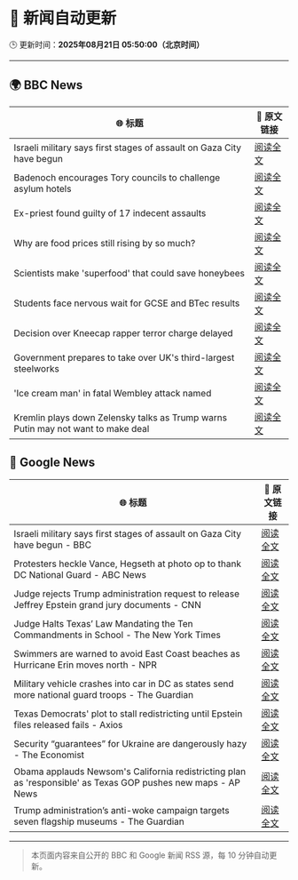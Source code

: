 # 🧠 新闻自动更新

🕒 更新时间：**2025年08月21日 05:50:00（北京时间）**

---

## 🌍 BBC News

| 🌐 标题 | 🔗 原文链接 |
|--------|-------------|
| Israeli military says first stages of assault on Gaza City have begun | [阅读全文](https://www.bbc.com/news/articles/clyr7l0z9edo?at_medium=RSS&at_campaign=rss) |
| Badenoch encourages Tory councils to challenge asylum hotels | [阅读全文](https://www.bbc.com/news/articles/cwy0j9n4qzwo?at_medium=RSS&at_campaign=rss) |
| Ex-priest found guilty of 17 indecent assaults | [阅读全文](https://www.bbc.com/news/articles/c20662dxl88o?at_medium=RSS&at_campaign=rss) |
| Why are food prices still rising by so much? | [阅读全文](https://www.bbc.com/news/articles/cyvn9z3y78lo?at_medium=RSS&at_campaign=rss) |
| Scientists make 'superfood' that could save honeybees | [阅读全文](https://www.bbc.com/news/articles/c776kynn771o?at_medium=RSS&at_campaign=rss) |
| Students face nervous wait for GCSE and BTec results | [阅读全文](https://www.bbc.com/news/articles/c4g64qedynlo?at_medium=RSS&at_campaign=rss) |
| Decision over Kneecap rapper terror charge delayed | [阅读全文](https://www.bbc.com/news/articles/c939v4kw2l4o?at_medium=RSS&at_campaign=rss) |
| Government prepares to take over UK's third-largest steelworks | [阅读全文](https://www.bbc.com/news/articles/cj0yd0829m4o?at_medium=RSS&at_campaign=rss) |
| 'Ice cream man' in fatal Wembley attack named | [阅读全文](https://www.bbc.com/news/articles/cx23g97vk9mo?at_medium=RSS&at_campaign=rss) |
| Kremlin plays down Zelensky talks as Trump warns Putin may not want to make deal | [阅读全文](https://www.bbc.com/news/articles/cn92e52rpjxo?at_medium=RSS&at_campaign=rss) |

## 📰 Google News

| 🌐 标题 | 🔗 原文链接 |
|--------|-------------|
| Israeli military says first stages of assault on Gaza City have begun - BBC | [阅读全文](https://news.google.com/rss/articles/CBMiWkFVX3lxTE95UU1Gc3hYX0JVSFhFV2RoblQ4SXFuUVhEb2c4TXI2dmlZbkxzMHd0U25HZmY1RkxMeFF3REVqS2lKdEdhck1iZm1hWm40MlpBdlJtM2VRWUJNUdIBX0FVX3lxTFBrTzVGaXFnMVdweUpMbGlibE5Qbm5GMnZQNlpMa2JCMmFDU2RjQlhEQmpOMldKWmVHa1VLa0RrdGcycTFBcmp4Zzloc0FOQWlBdk9nSXMwaEJBUUlWQS1N?oc=5) |
| Protesters heckle Vance, Hegseth at photo op to thank DC National Guard - ABC News | [阅读全文](https://news.google.com/rss/articles/CBMiowFBVV95cUxPRk5OSjF0UWUtNFRnRl8tNFR4eVJUUEtTbzFJb1BCU0xDZnZzUHVXcEdJbmZ3ODVoTGE1SU9NNm9VRnVlT2sybDE2RGlZN3hKb1g1R3J0UG5PSHdJbnV4Rkt2RlBDTlNHdkRWUnd6aHJnY1NidmI5b0R2bGU3Wm9IRVVqQkdkWjA4dGJrbXNLamJsb1dnQWdQZjFzYnZzSWVjTVYw0gGoAUFVX3lxTFB4RWViMlltaE9wQmp2cFFybVM0VVJVV0FrUXBSVXVTVlN6eHRBQ21Cb3FQY2VPLW83cU81cVRxZXRmLWVId09nOHQzQ2ZuNEdZZVdwTVhwbUlRcHFScDF3ZlZaS2IteXVsVlhDWEhMMzZlRGVQdE1scE1BTGdWY1doR1puSTlTZ0tVSWc0WkVoNGxNeFVzSjJkNHMyeU1LNTlyd21XQUNyYw?oc=5) |
| Judge rejects Trump administration request to release Jeffrey Epstein grand jury documents - CNN | [阅读全文](https://news.google.com/rss/articles/CBMimAFBVV95cUxPNXVRNWdVeU5PUXBFNVozUkUwOEdSU0ZzY25CaklRaUVzclVDMk10cEFySXk5VTVvSUkteEs2a3lDTHhfRXllRXJ0aUlfTGlLY1gzVy12V3hsVjJkZFh3cEtQZ0lHRzYwcUs4alpkNkZuV25tWjFKV3hWQS1rN183TElmeDB0czduWjZXLWJzTVhvMVFUTGplRdIBngFBVV95cUxOSW9zYzVyTFZFSXNaVnN6Y2pWN0hGS2NPM1lpdDZWV29VTWFockp2OEtQSHZVUEx0VXZMNktQTk1VaVh0RjRIUHItU0RBak1RTXoyZVB2N0ZXUkNneVRMVXdZNjJnRkVwRDh1Vm5fLThqUWZGLXMwaFljSUJTbzBaS21JSk01OWplQjlJMHBsTkNhaXd3QTZ3aHREdFE3dw?oc=5) |
| Judge Halts Texas’ Law Mandating the Ten Commandments in School - The New York Times | [阅读全文](https://news.google.com/rss/articles/CBMif0FVX3lxTFBBb2IzSXIyYTJhVTBBc0RKTE01a3BadXZxZzNiS2N5aEFwcXFWNkRUNEhWeUtwb2tIcUdsbDgxUi1wRGEzRTBhUTdvamhxTk1BUzlNeXE0c3FBM2J6b29NMXhWOG5oWUJDSVN4djVfNVFGU0h0QjBRM0hsaUc1cUU?oc=5) |
| Swimmers are warned to avoid East Coast beaches as Hurricane Erin moves north - NPR | [阅读全文](https://news.google.com/rss/articles/CBMimwFBVV95cUxOTHR1NlktOXVBUzhLNGhUelh1TTl1MWZqSjNvOERRQlFHNHRCUjY0bVRiN3dESzJMckt3NnV6OVdOWE83VjQyYjQzRVVERnFaeVFFVjBmc0R6VUJ5eHlTMDBiX2hBaGZ1ZjVCMHRDOHBadi0tZ3dYNHhHdjRfUkRWTkkyLVM4SFMxTi11Y1k4bEh6UVBzaFFYajBZTQ?oc=5) |
| Military vehicle crashes into car in DC as states send more national guard troops - The Guardian | [阅读全文](https://news.google.com/rss/articles/CBMifkFVX3lxTFBNTjFPeTQzejVOQ0Vnd19lWkJ3VEctX2V2NThEUWVFUmE1NkhRNVFJbzdtOXZRQU5nU216U0FKMlp5a3ZoTHBSXzVPTmh2LUNzVWdKeEVsY2poMXlycXI2dHQ0VnlQOWp4eTZTMzBVVFk1M3ltemlBbHI1UkYtZw?oc=5) |
| Texas Democrats' plot to stall redistricting until Epstein files released fails - Axios | [阅读全文](https://news.google.com/rss/articles/CBMiogFBVV95cUxQNGpPbTVPbk12MFhfNVJ0NjBQZVhRUGREU1RCWTVNU2xGSW9PdVA1bWk2ZnBWa1pWTkV5RnQ3Nm01R2Q1UWVoUG9ENmZ5dnpPejQxU2xUUmRjc0MyMkxMNC1tNVZhblktS3ZmRU9ab0J3eENJZXVza3hoLXFfSFRQMUh6amRpRlMzeC1jcnpoR0hxcXlKRzdjeHViOUhHcEhtTXc?oc=5) |
| Security “guarantees” for Ukraine are dangerously hazy - The Economist | [阅读全文](https://news.google.com/rss/articles/CBMinAFBVV95cUxOeVNZeW4tV2wtYzZnaENlT2podjctRkFJM2tGQzBqS3liRFFzaG9fSHBoT25qdnFmOXpydG5jVzR0Z1MyRjZCekZCbDE1ckpnNlJ0a3RIVk9kbndjRVlYWElQYUYzdHFMM29QeVZUVGZqYWxTeE9TR2hlRVZpcmxTU1lGSU1BbmVvRWZDSndVVjVqRXRKS3VrOUNTakc?oc=5) |
| Obama applauds Newsom's California redistricting plan as 'responsible' as Texas GOP pushes new maps - AP News | [阅读全文](https://news.google.com/rss/articles/CBMiuAFBVV95cUxPbngyMHV1T05fUkJOeXVnUjd2NmpCZWptNmk4bVpHbWdFNEE1Y19hWVFlSTFCMkl0a3IyUnc4cWx0LXBZOHdlRkVva1p5bUgyTlpMdXBJLUtyYkdwZmJGNVRtT0FLV0MyUDZiRzVlTU5JXzFTdzcweXFsX3czeHhHZ0JjNGJieDF5eUdQakxZZnE3cm9MbmJmTXVreW01bnFkT09QNEdrQVVfM29CVmZ4QmN1RzRlME9a?oc=5) |
| Trump administration’s anti-woke campaign targets seven flagship museums - The Guardian | [阅读全文](https://news.google.com/rss/articles/CBMimgFBVV95cUxOV01zT2d3SHllYU1pZUcwNlppMFV3RmFqN0J3OGwtNkpZZXYzMWFpVHhKTWdDaXhHN3RJOEdGUGlCUE5mQjVlVGxXQ2xqX0ZoaHhmS3JqRTJSNVE0UzVaQVEyR0lja1RYNDhYOUR4dVIyZXROMGFwQy1LSVByaEE0dXIyT044WnJFY3RJb2M3R283Q05yTW8zeDRR?oc=5) |

---
> 本页面内容来自公开的 BBC 和 Google 新闻 RSS 源，每 10 分钟自动更新。